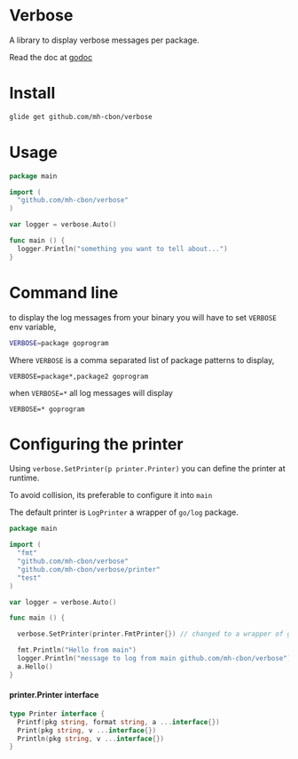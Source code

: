 # Verbose

A library to display verbose messages per package.

Read the doc at [godoc](https://godoc.org/github.com/mh-cbon/verbose)


# Install

```sh
glide get github.com/mh-cbon/verbose
```

# Usage

```go
package main

import (
  "github.com/mh-cbon/verbose"
)

var logger = verbose.Auto()

func main () {
  logger.Println("something you want to tell about...")
}
```

# Command line

to display the log messages from your binary you will have to set `VERBOSE` env variable,

```sh
VERBOSE=package goprogram
```

Where `VERBOSE` is a comma separated list of package patterns to display,

```
VERBOSE=package*,package2 goprogram
```

when `VERBOSE=*` all log messages will display

```
VERBOSE=* goprogram
```

# Configuring the printer

Using `verbose.SetPrinter(p printer.Printer)` you can define the printer at runtime.

To avoid collision, its preferable to configure it into `main`

The default printer is `LogPrinter` a wrapper of `go/log` package.

```go
package main

import (
  "fmt"
  "github.com/mh-cbon/verbose"
  "github.com/mh-cbon/verbose/printer"
  "test"
)

var logger = verbose.Auto()

func main () {

  verbose.SetPrinter(printer.FmtPrinter{}) // changed to a wrapper of go/fmt

  fmt.Println("Hello from main")
  logger.Println("message to log from main github.com/mh-cbon/verbose")
  a.Hello()
}
```

#### printer.Printer interface

```go
type Printer interface {
  Printf(pkg string, format string, a ...interface{})
  Print(pkg string, v ...interface{})
  Println(pkg string, v ...interface{})
}
```
